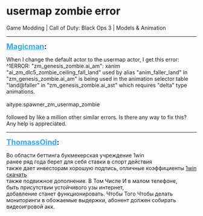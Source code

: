 # usermap zombie error
Game Modding | Call of Duty: Black Ops 3 | Models & Animation

---
<strong style="font-size: 1.4em;"><span style="text-decoration: underline;text-decoration-color: #34a7f9;"><span style="color:#34a7f9;">Magicman</span></span>:</strong>

<p>When I change the default actor to the usermap actor, I get this error: <br />^1ERROR: &quot;zm_genesis_zombie.ai_am&quot;: xanim &quot;ai_zm_dlc5_zombie_ceiling_fall_land&quot; used by alias &quot;anim_faller_land&quot; in &quot;zm_genesis_zombie.ai_am&quot; is being used in the animation selector table &quot;land@faller&quot; in &quot;zm_genesis_zombie.ai_ast&quot; which requires &quot;delta&quot; type animations.<br /><br />aitype:spawner_zm_usermap_zombie<br /><br />followed by like a million other similar errors. Is there any way to fix this? Any help is appreciated.</p>

---
<strong style="font-size: 1.4em;"><span style="text-decoration: underline;text-decoration-color: #34a7f9;"><span style="color:#34a7f9;">ThomassOind</span></span>:</strong>

<p>Во области беттинга букмекерская учреждение 1win <br />ранее ряд года берет для себя ставки в спорт действия <br />также дает инвесторам хорошую подпись, отличные коэффициенты <a href="https://freecomrussia.ru">1win скачать</a> <br />также подвижное дополнение. В Том Числе И в малом телефоне, <br />быть присутствии устойчивого узы интернет, <br />добавление станет функционировать. Чтобы Того Чтобы делать <br />мониторинги в обожаемые выдержки, абонент должен собирать <br />видеоигровой акк.</p>
